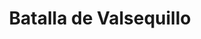 ﻿---
title: "Batalla de Valsequillo"
permalink: periodes_669.html
layout: periode
dataInici: 1939-01-05
dataFi: 1939-02-04
sidebar: periodes
pares:
  - id: 24
    title: "Guerra civil española"
    dataInici: "(1936-07-17)"
    dataFi: "(1939-04-01)"

fills:
jocsPrincipals:
jocsEscenaris:
jocsEpoca:
  - title: "Spanish Civil War Battles: Jarama, Brunete, Penarroya and Guadalajara"
    bggId: 11673
    escenari: "Penarroya"

jocsEpocaEscenaris:
---
